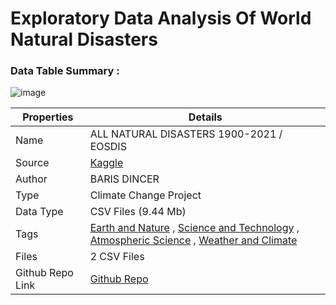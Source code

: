 # Exploratory Data Analysis Of World Natural Disasters

### Data Table Summary : 
![image](https://github.com/stardustyangel/ADS1-Assignement/assets/89689459/510cc513-f178-44eb-bd4e-e6ac41693fdc)

| Properties | Details                                                                                                                                                                                                                                                                                                                                                    |
| ---------- | ---------------------------------------------------------------------------------------------------------------------------------------------------------------------------------------------------------------------------------------------------------------------------------------------------------------------------------------------------------- |
| Name       | ALL NATURAL DISASTERS 1900-2021 / EOSDIS                                                                                                                                                                                                                                                                                                                   |
| Source     | [Kaggle](https://www.kaggle.com/datasets/brsdincer/all-natural-disasters-19002021-eosdis/data)                                                                                                                                                                                                                                                             |
| Author     | BARIS DINCER                                                                                                                                                                                                                                                                                                                                               |
| Type       | Climate Change Project                                                                                                                                                                                                                                                                                                                                     |
| Data Type  | CSV Files      (9.44 Mb)                                                                                                                                                                                                                                                                                                                                   |
| Tags       | [Earth and Nature](https://www.kaggle.com/datasets?tags=7000-Earth+and+Nature) , [Science and Technology](https://www.kaggle.com/datasets?tags=12000-Science+and+Technology) , [Atmospheric Science](https://www.kaggle.com/datasets?tags=7201-Atmospheric+Science) , [Weather and Climate](https://www.kaggle.com/datasets?tags=7408-Weather+and+Climate) |
| Files      | 2 CSV Files                                                                                                                                                                                                                                                                                                                                                |
| Github Repo Link           |   [Github Repo](https://github.com/stardustyangel/ADS1-Assignement.git)          
